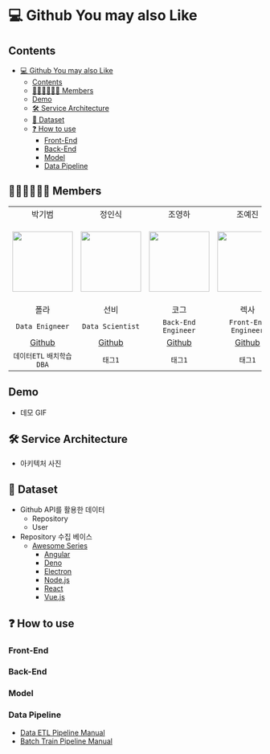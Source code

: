 <style>
  table img {
    max-height
  }
</style>

# 💻 Github You may also Like

## Contents

- [💻 Github You may also Like](#-github-you-may-also-like)
  - [Contents](#contents)
  - [👩🏻‍💻👨🏻‍💻 Members](#-members)
  - [Demo](#demo)
  - [🛠 Service Architecture](#-service-architecture)
  - [📁 Dataset](#-dataset)
  - [❓ How to use](#-how-to-use)
    - [Front-End](#front-end)
    - [Back-End](#back-end)
    - [Model](#model)
    - [Data Pipeline](#data-pipeline)

## 👩🏻‍💻👨🏻‍💻 Members

<table align="center">
    <tr>
        <td align="center">박기범</td>
        <td align="center">정인식</td>
        <td align="center">조영하</td>
        <td align="center">조예진</td>
        <td align="center">최필규</td>
    </tr>
    <tr height="160px">
        <td align="center">
            <img height="120px" weight="120px" src="https://avatars.githubusercontent.com/u/61653740?v=4"/>
        </td>
        <td align="center">
            <img height="120px" weight="120px" src="https://avatars.githubusercontent.com/u/78129508?v=4"/>
        </td>
        <td align="center">
            <img height="120px" weight="120px" src="https://avatars.githubusercontent.com/u/67923359?v=4"/>
        </td>
        <td align="center">
            <img height="120px" weight="120px" src="https://avatars.githubusercontent.com/u/77298353?v=4"/>
        </td>
        <td align="center">
            <img height="120px" weight="120px" src="https://avatars.githubusercontent.com/u/79245575?v=4"/>
        </td>
    </tr>
        <td align="center">폴라</td>
        <td align="center">선비</td>
        <td align="center">코그</td>
        <td align="center">렉사</td>
        <td align="center">필</td>
    <tr>
    </tr>
    <tr>
        <td align="center"><code>Data Enigneer</code></td>
        <td align="center"><code>Data Scientist</code></td>
        <td align="center"><code>Back-End Engineer</code></td>
        <td align="center"><code>Front-End Engineer</code></td>
        <td align="center"><code>Data Scientist</code></td>
    </tr>
    <tr>
        <td align="center"><a href="https://github.com/cow-coding">Github</a></td>
        <td align="center"><a href="#">Github</a></td>
        <td align="center"><a href="#">Github</a></td>
        <td align="center"><a href="#">Github</a></td>
        <td align="center"><a href="#">Github</a></td>
    </tr>
    <tr>
        <td align="center">
          <code>데이터ETL</code> <code>배치학습</code> <code>DBA</code>
        </td>
        <td align="center">
          <code>태그1</code>
        </td>
        <td align="center">
          <code>태그1</code>
        </td>
        <td align="center">
          <code>태그1</code>
        </td>
        <td align="center">
          <code>태그1</code>
        </td>
    </tr>
</table>

## Demo

- 데모 GIF

## 🛠 Service Architecture

- 아키텍처 사진

## 📁 Dataset

- Github API를 활용한 데이터
  - Repository
  - User
- Repository 수집 베이스
  - [Awesome Series](https://github.com/sindresorhus/awesome#readme)
    - [Angular](https://github.com/PatrickJS/awesome-angular#readme)
    - [Deno](https://github.com/denolib/awesome-deno#readme)
    - [Electron](https://github.com/sindresorhus/awesome-electron#readme)
    - [Node.js](https://github.com/sindresorhus/awesome-nodejs#readme)
    - [React](https://github.com/enaqx/awesome-react#readme)
    - [Vue.js](https://github.com/vuejs/awesome-vue#readme)

## ❓ How to use

### Front-End

### Back-End

### Model

### Data Pipeline

- [Data ETL Pipeline Manual](https://github.com/boostcampaitech3/final-project-level3-recsys-04/tree/main/data-engineering/data-pipe-line)
- [Batch Train Pipeline Manual](https://github.com/boostcampaitech3/final-project-level3-recsys-04/tree/main/data-engineering/batch-dag)